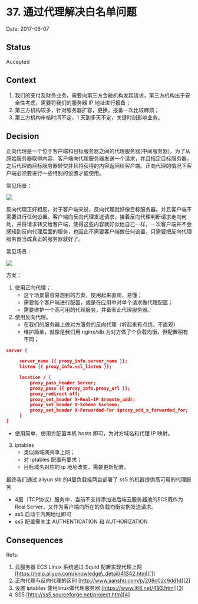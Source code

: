 # 37. 通过代理解决白名单问题

Date: 2017-06-07

## Status

Accepted

## Context

1. 我们的支付及财务业务，需要向第三方金融机构发起请求，第三方机构出于安全性考虑，需要将我们的服务器 IP 地址进行报备；
2. 第三方机构较多，针对服务器扩容，更换，报备一次比较麻烦；
3. 第三方机构审核时间不定，1 天到多天不定，关键时刻影响业务。

## Decision

正向代理是一个位于客户端和目标服务器之间的代理服务器(中间服务器)。为了从原始服务器取得内容，客户端向代理服务器发送一个请求，并且指定目标服务器，之后代理向目标服务器转交并且将获得的内容返回给客户端。正向代理的情况下客户端必须要进行一些特别的设置才能使用。

常见场景：

![][image-1]

反向代理正好相反。对于客户端来说，反向代理就好像目标服务器。并且客户端不需要进行任何设置。客户端向反向代理发送请求，接着反向代理判断请求走向何处，并将请求转交给客户端，使得这些内容就好似他自己一样，一次客户端并不会感知到反向代理后面的服务，也因此不需要客户端做任何设置，只需要把反向代理服务器当成真正的服务器就好了。

常见场景：

![][image-2]

方案：

1. 使用正向代理；
	* 这个场景最容易想到的方案，使用起来直观，易懂；
	* 需要每个客户端进行配置，或是在应用中对单个请求做代理配置；
	* 需要维护一个高可用的代理服务，并备案此代理服务器。
2. 使用反向代理。
	* 在我们的服务器上做对方服务的反向代理（听起来有点绕，不直观）
	* 维护简单，就像是我们用 nginx/slb 为对方做了个负载均衡，但配置稍有不同；
```json
server {

     server_name {{ proxy_info.server_name }};
     listen {{ proxy_info.ssl_listen }};

     location / {
         proxy_pass_header Server;
         proxy_pass {{ proxy_info.proxy_url }};
         proxy_redirect off;
         proxy_set_header X-Real-IP $remote_addr;
         proxy_set_header X-Scheme $scheme;
         proxy_set_header X-Forwarded-For $proxy_add_x_forwarded_for;
     }
}
```
* 使用简单，使用方配置本机 hosts 即可，为对方域名和代理 IP 映射。 
3. iptables
	* 类似局域网共享上网；
	* 对 iptables 配置有要求；
	* 目标域名对应的 ip 地址改变，需要更新配置。

最终我们通过 aliyun slb 的4层负载接两台部署了 ss5 的机器提供高可用的代理服务

* 4层（TCP协议）服务中，当前不支持添加进后端云服务器池的ECS既作为Real Server，又作为客户端向所在的负载均衡实例发送请求。
* ss5 启动于内网地址即可
* ss5 配置需关注 AUTHENTICATION 和 AUTHORIZATION

## Consequences

Refs:

1. 云服务器 ECS Linux 系统通过 Squid 配置实现代理上网 [https://help.aliyun.com/knowledge\_detail/41342.html][1]
2. 正向代理与反向代理的区别 [http://www.jianshu.com/p/208c02c9dd1d][2]
3. 设置 iptables 使用linux做代理服务器 [https://www.l68.net/493.html][3]
4. SS5 [http://ss5.sourceforge.net/project.htm][4]

[1]:	https://help.aliyun.com/knowledge_detail/41342.html
[2]:	http://www.jianshu.com/p/208c02c9dd1d
[3]:	https://www.l68.net/493.html
[4]:	http://ss5.sourceforge.net/project.htm

[image-1]:	files/proxy.jpg
[image-2]:	files/reverse-proxy.jpg